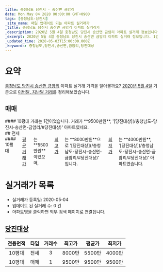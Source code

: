 ```yaml
---
title: 충청남도 당진시 - 송산면 금암리
date: Mon May 04 2020 00:00:00 GMT+0900
tags: [충청남도-당진시]
_site_name: 매일 업데이트 되는 아파트 실거래가
_title: 충청남도 당진시 송산면 금암리 아파트 실거래가
_description: 2020년 5월 4일 충청남도 당진시 송산면 금암리 아파트 실거래 정보입니다. 1건 아파트 정보가 있습니다.
_excerpt: 2020년 5월 4일 충청남도 당진시 송산면 금암리 아파트 실거래 정보입니다. 1건 아파트 정보가 있습니다.
_updated_time: 2020-05-03T15:00:00.000Z
_keywords: 충청남도,당진시,송산면,금암리,당진대상
---
```





# 요약
<ins>충청남도 당진시 송산면 금암리</ins> 아파트 실거래 가격을 알아볼까요? <ins>2020년 5월 4일</ins> 기준으로 <ins>이번달, 지난달 거래</ins>를 정리해보았습니다.

## 매매
<div class="container">
<div class="twelve columns" markdown="1">
#### 10평대
거래는 1건이었습니다. 거래가 **9500만원**, '[당진대상](/충청남도-당진시-송산면-금암리/#당진대상)' 아파트였네요.
</div>
</div>
## 전세
<div class="container">
<div class="twelve columns" markdown="1">
#### 10평대
<ins>평균 거래가</ins>는 **5500만원**이었으며, <ins>최고가</ins>는 **8000만원**으로 '[당진대상](/충청남도-당진시-송산면-금암리/#당진대상)' 입니다. <ins>최저가</ins>는 **4000만원**, '[당진대상](/충청남도-당진시-송산면-금암리/#당진대상)' 아파트였습니다.
</div>
</div>



# 실거래가 목록
- 실거래가 등록일: 2020-05-04
- 업데이트 된 실거래 수: 0 건
- 아파트명을 클릭하면 외부 검색 페이지로 연결됩니다.

## [당진대상](#당진대상)

|전용면적|타입|거래수|최고가|평균가|최저가|
|:---:|:---:|:---:|:---:|:---:|:---:|
|10평대|<span class="deal-type-2">전세</span>|3|8000만|5500만|4000만|
|10평대|<span class="deal-type-1">매매</span>|1|9500만|9500만|9500만|

<br/>



